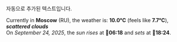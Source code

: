 
자동으로 추가된 텍스트입니다.

<!--START_SECTION:weather:moscow-->
Currently in **Moscow** (RU), the weather is: **10.0°C** (feels like **7.7°C**), ***scattered clouds***<br/>
On *September 24, 2025*, the *sun rises* at 🌅**06:18** and *sets* at 🌇**18:24**.
<!--END_SECTION:weather-->
